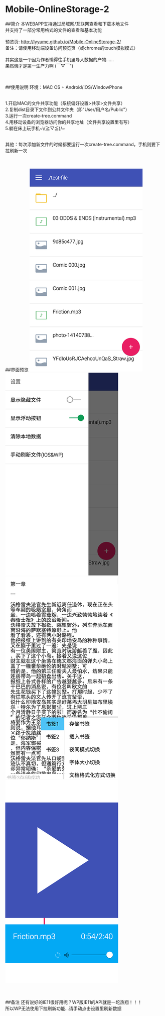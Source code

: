 # Mobile-OnlineStorage-2

##简介
本WEBAPP支持通过局域网/互联网查看和下载本地文件<br/>
并支持了一部分常用格式的文件的查看和基本功能<br/><br/>
预览页: http://lyyume.github.io/Mobile-OnlineStorage-2/<br/>
备注：请使用移动端设备访问预览页（或chrome的touch模拟模式）<br/><br/>
其实这是一个因为作者懒得往手机里导入数据的产物......<br/>
果然懒才是第一生产力啊 (￣▽￣")<br/><br/><br/>

##使用说明
环境：MAC OS + Android/IOS/WindowPhone<br/><br/>

1.开启MAC的文件共享功能（系统偏好设置>共享>文件共享）<br/>
2.复制dist目录下文件到公共文件夹（即"User/用户名/Public"）<br/>
3.运行一次create-tree.command<br/>
4.用移动设备的浏览器访问你的共享地址（文件共享设置里有写）<br/>
5.躺在床上玩手机~\\(≧▽≦)/~<br/><br/>

其他：每次添加新文件的时候都要运行一次create-tree.command，手机则要下拉刷新一次<br/><br/><br/>

##界面预览
![](./preview/01.png)![](./preview/02.png)
![](./preview/03.png)![](./preview/04.png)
<br/><br/><br/>

##备注
还有说好的IE11很好用呢？WP版IE11的API就是一坨热翔！！！<br/>
所以WP无法使用下拉刷新功能...请手动点击设置里刷新数据
